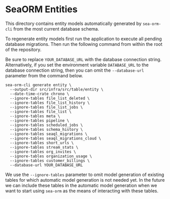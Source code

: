 # SeaORM Entities

This directory contains entity models automatically generated by `sea-orm-cli` from the most current database schema.

To regenerate entity models first run the application to execute all pending database migrations. Then run the following command from within the root of the repository.

Be sure to replace `YOUR_DATABASE_URL` with the database connection string. Alternatively, if you set the environment variable `DATABASE_URL` to the database connection string, then you can omit the `--database-url` parameter from the command below.

```
sea-orm-cli generate entity \
  --output-dir src/infra/src/table/entity \
  --date-time-crate chrono \
  --ignore-tables file_list_deleted \
  --ignore-tables file_list_history \
  --ignore-tables file_list_jobs \
  --ignore-tables file_list \
  --ignore-tables meta \
  --ignore-tables pipeline \
  --ignore-tables scheduled_jobs \
  --ignore-tables schema_history \
  --ignore-tables seaql_migrations \
  --ignore-tables seaql_migrations_cloud \
  --ignore-tables short_urls \
  --ignore-tables stream_stats \
  --ignore-tables org_invites \
  --ignore-tables organization_usage \
  --ignore-tables customer_billings \
  --database-url YOUR_DATABASE_URL
```

We use the `--ignore-tables` parameter to omit model generation of existing tables for which automatic model generation is not needed yet. In the future we can include these tables in the automatic model generation when we want to start using `sea-orm` as the means of interacting with these tables.
